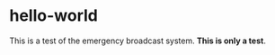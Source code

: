 # hello-world

This is a test of the emergency broadcast system.  <b><i></i>This is only a test</i></b>.
